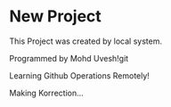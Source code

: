 # New Project

This Project was created by local system.

Programmed by Mohd Uvesh!git

Learning Github Operations Remotely!

Making Korrection...
